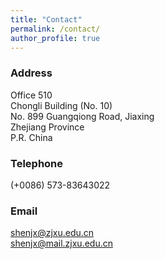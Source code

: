 ```yaml
---
title: "Contact"
permalink: /contact/
author_profile: true
---
```


### Address
Office 510 \
Chongli Building (No. 10) \
No. 899 Guangqiong Road, Jiaxing \
Zhejiang Province \
P.R. China

### Telephone
(+0086) 573-83643022

### Email
shenjx@zjxu.edu.cn \
shenjx@mail.zjxu.edu.cn
